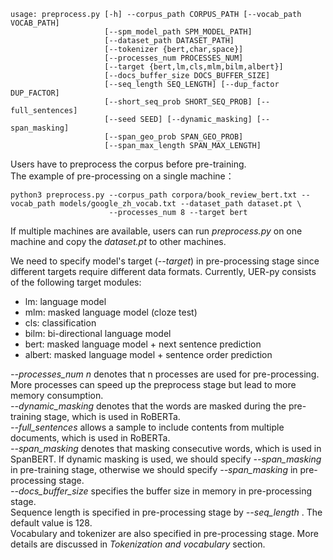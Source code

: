 ```
usage: preprocess.py [-h] --corpus_path CORPUS_PATH [--vocab_path VOCAB_PATH]
                     [--spm_model_path SPM_MODEL_PATH]
                     [--dataset_path DATASET_PATH]
                     [--tokenizer {bert,char,space}]
                     [--processes_num PROCESSES_NUM]
                     [--target {bert,lm,cls,mlm,bilm,albert}]
                     [--docs_buffer_size DOCS_BUFFER_SIZE]
                     [--seq_length SEQ_LENGTH] [--dup_factor DUP_FACTOR]
                     [--short_seq_prob SHORT_SEQ_PROB] [--full_sentences]
                     [--seed SEED] [--dynamic_masking] [--span_masking]
                     [--span_geo_prob SPAN_GEO_PROB]
                     [--span_max_length SPAN_MAX_LENGTH]
```
Users have to preprocess the corpus before pre-training. <br> 
The example of pre-processing on a single machine：
```
python3 preprocess.py --corpus_path corpora/book_review_bert.txt --vocab_path models/google_zh_vocab.txt --dataset_path dataset.pt \
                      --processes_num 8 --target bert
```
If multiple machines are available, users can run *preprocess.py* on one machine and copy the *dataset.pt* to other machines. 

We need to specify model's target (*--target*) in pre-processing stage since different targets require different data formats. Currently, UER-py consists of the following target modules:
- lm: language model
- mlm: masked language model (cloze test)
- cls: classification
- bilm: bi-directional language model
- bert: masked language model + next sentence prediction
- albert: masked language model + sentence order prediction

*--processes_num n* denotes that n processes are used for pre-processing. More processes can speed up the preprocess stage but lead to more memory consumption. <br>
*--dynamic_masking* denotes that the words are masked during the pre-training stage, which is used in RoBERTa. <br>
*--full_sentences* allows a sample to include contents from multiple documents, which is used in RoBERTa. <br>
*--span_masking* denotes that masking consecutive words, which is used in SpanBERT. If dynamic masking is used, we should specify *--span_masking* in pre-training stage, otherwise we should specify *--span_masking* in pre-processing stage. <br>
*--docs_buffer_size* specifies the buffer size in memory in pre-processing stage. <br>
Sequence length is specified in pre-processing stage by *--seq_length* . The default value is 128. <br>
Vocabulary and tokenizer are also specified in pre-processing stage. More details are discussed in *Tokenization and vocabulary* section.

